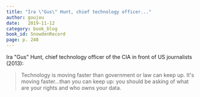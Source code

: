 ```yaml
---
title: "Ira \"Gus\" Hunt, chief technology officer..."
author: goujou
date:   2019-11-12
category: book_blog
book_id: SnowdenRecord
page: p. 248
---
```

Ira "Gus" Hunt, chief technology officer of the CIA in front of US journalists (2013):

> Technology is moving faster than government or law can keep up.
It's moving faster...than you can keep up: you should be asking of what are your rights and who owns your data.
